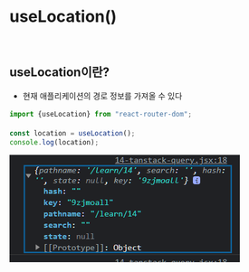 # useLocation()

<br />

## useLocation이란?

- 현재 애플리케이션의 경로 정보를 가져올 수 있다

```jsx
import {useLocation} from "react-router-dom";

const location = useLocation();
console.log(location);
```

![Alt text](./assets/reactUseLocation.png)
